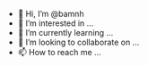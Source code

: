 - 👋 Hi, I’m @bamnh
- 👀 I’m interested in ...
- 🌱 I’m currently learning ...
- 💞️ I’m looking to collaborate on ...
- 📫 How to reach me ...

<!---
bamnh/bamnh is a ✨ special ✨ repository because its `README.md` (this file) appears on your GitHub profile.
You can click the Preview link to take a look at your changes.
--->
